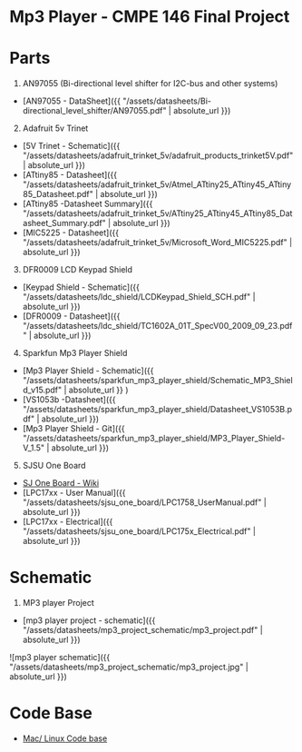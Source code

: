 # Mp3 Player - CMPE 146 Final Project

# Parts
1. AN97055 (Bi-directional level shifter for I2C-bus and other systems)
  * [AN97055 - DataSheet]({{ "/assets/datasheets/Bi-directional_level_shifter/AN97055.pdf" | absolute_url }})

2. Adafruit 5v Trinet
  * [5V Trinet - Schematic]({{ "/assets/datasheets/adafruit_trinket_5v/adafruit_products_trinket5V.pdf" | absolute_url }})
  * [ATtiny85 - Datasheet]({{ "/assets/datasheets/adafruit_trinket_5v/Atmel_ATtiny25_ATtiny45_ATtiny85_Datasheet.pdf" | absolute_url }})
  * [ATtiny85 -Datasheet Summary]({{ "/assets/datasheets/adafruit_trinket_5v/ATtiny25_ATtiny45_ATtiny85_Datasheet_Summary.pdf" | absolute_url }})
  * [MIC5225 - Datasheet]({{ "/assets/datasheets/adafruit_trinket_5v/Microsoft_Word_MIC5225.pdf" | absolute_url }})
 
3. DFR0009 LCD Keypad Shield
  * [Keypad Shield - Schematic]({{ "/assets/datasheets/ldc_shield/LCDKeypad_Shield_SCH.pdf" | absolute_url }})
  * [DFR0009 - Datasheet]({{ "/assets/datasheets/ldc_shield/TC1602A_01T_SpecV00_2009_09_23.pdf" | absolute_url }})

4. Sparkfun Mp3 Player Shield
  * [Mp3 Player Shield - Schematic]({{ "/assets/datasheets/sparkfun_mp3_player_shield/Schematic_MP3_Shield_v15.pdf" | absolute_url }} )
  * [VS1053b -Datasheet]({{ "/assets/datasheets/sparkfun_mp3_player_shield/Datasheet_VS1053B.pdf" | absolute_url }})
  * [Mp3 Player Shield - Git]({{ "/assets/datasheets/sparkfun_mp3_player_shield/MP3_Player_Shield-V_1.5" | absolute_url }})

5. SJSU One Board
  * [SJ One Board - Wiki](http://socialledge.com/sjsu/index.php/SJ_One_Board)
  * [LPC17xx - User Manual]({{ "/assets/datasheets/sjsu_one_board/LPC1758_UserManual.pdf" | absolute_url }})
  * [LPC17xx - Electrical]({{ "/assets/datasheets/sjsu_one_board/LPC175x_Electrical.pdf" | absolute_url }})

# Schematic
1. MP3 player Project 
  * [mp3 player project - schematic]({{ "/assets/datasheets/mp3_project_schematic/mp3_project.pdf" | absolute_url  }})
  
![mp3 player schematic]({{ "/assets/datasheets/mp3_project_schematic/mp3_project.jpg" | absolute_url  }})


# Code Base
  * [Mac/ Linux Code base](https://github.com/kammce/SJSU-Dev/blob/master/README.md)